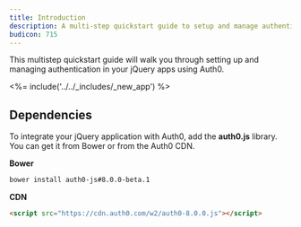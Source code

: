 ```yaml
---
title: Introduction
description: A multi-step quickstart guide to setup and manage authentication in your jQuery app using Auth0.
budicon: 715
---
```


This multistep quickstart guide will walk you through setting up and managing authentication in your jQuery apps using Auth0.

<%= include('../../_includes/_new_app') %>

## Dependencies

To integrate your jQuery application with Auth0, add the **auth0.js** library. You can get it from Bower or from the Auth0 CDN.

**Bower**

```bash
bower install auth0-js#8.0.0-beta.1
```

**CDN**

```html
<script src="https://cdn.auth0.com/w2/auth0-8.0.0.js"></script>
```
